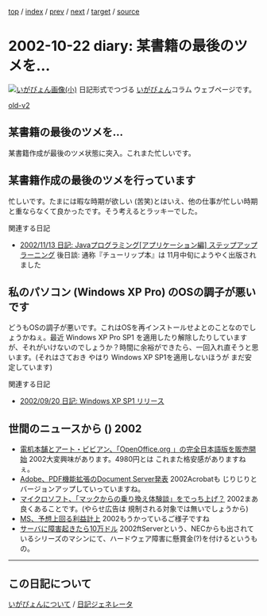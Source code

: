 [top](https://igapyon.github.io/diary/) 
 / [index](https://igapyon.github.io/diary/2002/index.html) 
 / [prev](https://igapyon.github.io/diary/2002/ig021017.html) 
 / [next](https://igapyon.github.io/diary/2002/ig021023.html) 
 / [target](https://igapyon.github.io/diary/2002/ig021022.html) 
 / [source](https://github.com/igapyon/diary/blob/gh-pages/2002/ig021022.html.src.md) 

2002-10-22 diary: 某書籍の最後のツメを…
=====================================================================================================
[![いがぴょん画像(小)](https://igapyon.github.io/diary/images/iga200306s.jpg "いがぴょん")](https://igapyon.github.io/diary/memo/memoigapyon.html) 日記形式でつづる [いがぴょん](https://igapyon.github.io/diary/memo/memoigapyon.html)コラム ウェブページです。

[old-v2](ig021022-orig.html)

## 某書籍の最後のツメを…

某書籍作成が最後のツメ状態に突入。これまた忙しいです。


## 某書籍作成の最後のツメを行っています

忙しいです。たまには暇な時期が欲しい (苦笑)とはいえ、他の仕事が忙しい時期と重ならなくて良かったです。そう考えるとラッキーでした。

関連する日記

* [2002/11/13 日記: Javaプログラミング[アプリケーション編] ステップアップラーニング](ig021113.html)
  後日談: 通称『チューリップ本』は 11月中旬にようやく出版されました

## 私のパソコン (Windows XP Pro) のOSの調子が悪いです

どうもOSの調子が悪いです。これはOSを再インストールせよとのことなのでしょうかねぇ。最近 Windows XP Pro SP1 を適用したり解除したりしていますが、それがいけないのでしょうか？時間に余裕ができたら、一回入れ直そうと思います。(それはさておき やはり
Windows XP SP1を適用しないほうが まだ安定しています)

関連する日記

* [2002/09/20 日記: Windows XP SP1 リリース](ig020920.html)

## 世間のニュースから () 2002

* [電机本舗とアート・ビビアン、「OpenOffice.org 」の完全日本語版を販売開始](http://www.zdnet.co.jp/enterprise/0210/15/n07.html)  2002大変興味があります。4980円とは これまた格安感がありますねぇ。
* [Adobe、PDF機能拡張のDocument Server発表](http://www.zdnet.co.jp/news/0210/22/nebt_05.html)  2002Acrobatも じりじりとバージョンアップしていっていますね。
* [マイクロソフト、「マックからの乗り換え体験談」をでっち上げ？](http://www.hotwired.co.jp/news/news/business/story/20021016101.html)  2002まあ 良くあることです。(やらせ広告は 規制される対象では無いでしょうから)
* [MS、予想上回る利益計上](http://www.zdnet.co.jp/news/0210/18/nebt_05.html)  2002もうかっているご様子ですね
* [サーバに障害起きたら10万ドル](http://www.zdnet.co.jp/news/0210/18/nebt_10.html)  2002ftServerという、NECからも出されているシリーズのマシンにて、ハードウェア障害に懸賞金(?)を付けるというもの。

----------------------------------------------------------------------------------------------------

## この日記について
[いがぴょんについて](https://igapyon.github.io/diary/memo/memoigapyon.html) / [日記ジェネレータ](https://github.com/igapyon/igapyonv3)
